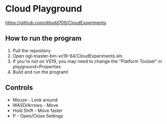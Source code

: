 # Cloud Playground
https://github.com/djtodd709/CloudExperiments

How to run the program
-
1. Pull the repository
2. Open ogl-master-bin-vc19-64/CloudExperiments.sln
3. If you're not on VS19, you may need to change the "Platform Toolset" in playground>Properties
4. Build and run the program!

Controls
-
* Mouse - Look around
* WASD/Arrows - Move
* Hold Shift - Move faster
* P - Open/Close Settings
